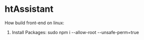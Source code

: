 # htAssistant

How build front-end on linux:
1. Install Packages: sudo npm i --allow-root --unsafe-perm=true
